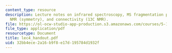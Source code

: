 ```yaml
---
content_type: resource
description: Lecture notes on infrared spectroscopy, MS fragmentation patterns, 13C
  NMR (symmetry), and connectivity (13C NMR).
file: https://ol-ocw-studio-app-production.s3.amazonaws.com/courses/5-13-organic-chemistry-ii-fall-2003/32bb4ece2a16b9f8e17d195784d1932f_lec4_handout.pdf
file_type: application/pdf
resourcetype: Document
title: lec4_handout.pdf
uid: 32bb4ece-2a16-b9f8-e17d-195784d1932f
---
```

